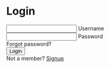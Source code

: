 <!DOCTYPE html>
<html lang="en" dir="ltr">
<head>
<meta charset="utf-8">
<title>Animated Login form</title>
<link rel="stylesheet" href="style.css">
</head>
<body>
<div class="center">
<h1>Login</h1>
<form method="post">
	<div class="txt-field">
		<input type="Username"required>
		<label>Username</label>
		<i class="bx bx-user"></i>
	</div>
	<div class="txt-field">
		<input type="password"required>
		<label>Password</label>
	</div>
	<div class="pass">Forgot password?</div>
	<input type="submit" value="Login">
	<div clas="signup_link">
		Not a member? <a href="#">Signup</a>
</form>
 

</div>

</body>
</html> 
